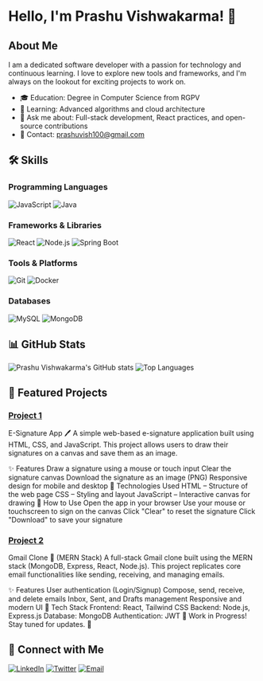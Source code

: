 # Hello, I'm Prashu Vishwakarma! 👋


## About Me

I am a dedicated software developer with a passion for technology and continuous learning. I love to explore new tools and frameworks, and I'm always on the lookout for exciting projects to work on.

- 🎓 Education: Degree in Computer Science from RGPV 
- 🌱 Learning: Advanced algorithms and cloud architecture
- 💬 Ask me about: Full-stack development, React practices, and open-source contributions
- 📧 Contact: prashuvish100@gmail.com

## 🛠 Skills

### Programming Languages
![JavaScript](https://img.shields.io/badge/-JavaScript-F7DF1E?style=for-the-badge&logo=javascript&logoColor=black)
![Java](https://img.shields.io/badge/-Java-007396?style=for-the-badge&logo=java&logoColor=white)

### Frameworks & Libraries
![React](https://img.shields.io/badge/-React-61DAFB?style=for-the-badge&logo=react&logoColor=black)
![Node.js](https://img.shields.io/badge/-Node.js-339933?style=for-the-badge&logo=node.js&logoColor=white)
![Spring Boot](https://img.shields.io/badge/-Spring%20Boot-6DB33F?style=for-the-badge&logo=spring-boot&logoColor=white)

### Tools & Platforms
![Git](https://img.shields.io/badge/-Git-F05032?style=for-the-badge&logo=git&logoColor=white)
![Docker](https://img.shields.io/badge/-Docker-2496ED?style=for-the-badge&logo=docker&logoColor=white)

### Databases
![MySQL](https://img.shields.io/badge/-MySQL-4479A1?style=for-the-badge&logo=mysql&logoColor=white)
![MongoDB](https://img.shields.io/badge/-MongoDB-47A248?style=for-the-badge&logo=mongodb&logoColor=white)

## 📊 GitHub Stats

![Prashu Vishwakarma's GitHub stats](https://github-readme-stats.vercel.app/api?username=PrashuVishwakarma&show_icons=true&theme=tokyonight)
![Top Languages](https://github-readme-stats.vercel.app/api/top-langs/?username=PrashuVishwakarma&layout=compact&theme=tokyonight)

## 🌟 Featured Projects

### [Project 1](https://github.com/PrashuVishwakarma/project1)
E-Signature App 🖊️
A simple web-based e-signature application built using HTML, CSS, and JavaScript. This project allows users to draw their signatures on a canvas and save them as an image.

✨ Features
Draw a signature using a mouse or touch input
Clear the signature canvas
Download the signature as an image (PNG)
Responsive design for mobile and desktop
🚀 Technologies Used
HTML – Structure of the web page
CSS – Styling and layout
JavaScript – Interactive canvas for drawing
📌 How to Use
Open the app in your browser
Use your mouse or touchscreen to sign on the canvas
Click "Clear" to reset the signature
Click "Download" to save your signature


### [Project 2](https://github.com/PrashuVishwakarma/project2)
Gmail Clone 📧 (MERN Stack)
A full-stack Gmail clone built using the MERN stack (MongoDB, Express, React, Node.js). This project replicates core email functionalities like sending, receiving, and managing emails.

✨ Features
User authentication (Login/Signup)
Compose, send, receive, and delete emails
Inbox, Sent, and Drafts management
Responsive and modern UI
🚀 Tech Stack
Frontend: React, Tailwind CSS
Backend: Node.js, Express.js
Database: MongoDB
Authentication: JWT
🔹 Work in Progress! Stay tuned for updates. 🚀

## 🔗 Connect with Me

[![LinkedIn](https://img.shields.io/badge/-LinkedIn-0077B5?style=for-the-badge&logo=linkedin&logoColor=white)](https://www.linkedin.com/in/prashu-vishwakarma-799a33193/)
[![Twitter](https://img.shields.io/badge/-Twitter-1DA1F2?style=for-the-badge&logo=twitter&logoColor=white)](https://twitter.com/prashuvishwakarma)
[![Email](https://img.shields.io/badge/-Email-D14836?style=for-the-badge&logo=gmail&logoColor=white)](mailto:prashuvis100@gmail.com)
